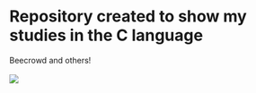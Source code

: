 # Repository created to show my studies in the C language
Beecrowd and others!
<br/><br/>
<img src="https://i.pinimg.com/564x/9e/32/7e/9e327ef8b0331263e50230fa0bc8889a.jpg"/>
